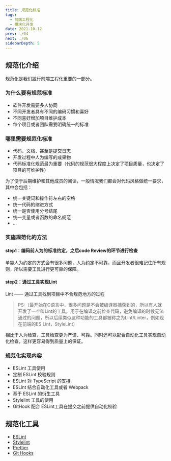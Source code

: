 ```yaml
---
title: 规范化标准
tags:
  - 前端工程化
  - 模块化开发
date: 2021-10-12
prev: ./04
next: ./06
sidebarDepth: 5
---
```


## 规范化介绍
规范化是我们践行前端工程化重要的一部分。

### 为什么要有规范标准

- 软件开发需要多人协同
- 不同开发者具有不同的编码习惯和喜好
- 不同喜好增加项目维护成本
- 每个项目或者团队需要明确统一的标准

### 哪里需要规范化标准

- 代码、文档、甚至是提交日志
- 开发过程中人为编写的成果物
- 代码标准化规范最为重要（代码的规范很大程度上决定了项目质量，也决定了项目的可维护性）

为了便于后期维护和其他成员的阅读，一般情况我们都会对代码风格做统一要求，其中会包括：
- 统一关键词和操作符左右的空格
- 统一代码的缩进方式
- 统一是否使用分号结尾
- 统一变量或者函数的命名规范
- ...

### 实施规范化的方法
#### step1：编码前人为的标准约定，之后code Review的环节进行检查
单靠人为约定的方式会有很多问题，人为约定不可靠，而且开发者很难记住所有规则，所以需要工具进行更可靠的保障。
#### step2：通过工具实现Lint
Lint —— 通过工具找到项目中不合规范地方的过程

> PS:（最开始在C语言中，很多问题是不会被编译器捕获到的，所以有人就开发了一个叫Lint的工具，用于在编译之前检查代码，避免编译的时候无法通过的问题，所以后续类似这种功能的工具都被称之为Lint/Linter，例如现在前端的ES Lint，StyleLint）

相比于人为检查，工具检查更为严谨、可靠。同时还可以配合自动化工具实现自动化检查，这样更容易得到质量上的保证。

### 规范化实现内容
- ESLint 工具使用
- 定制 ESLint 校验规则
- ESLint 对 TypeScript 的支持
- ESLint 结合自动化工具或者 Webpack
- 基于 ESLint 的衍生工具
- Stylelint 工具的使用
- GitHook 配合 ESLint工具在提交之前提供自动化校验

## 规范化工具
- [ESLint](./ESLint/01)
- [Stylelint](./Stylelint/)
- [Prettier](./Prettier/)
- [Git Hooks](./GitHooks/)
